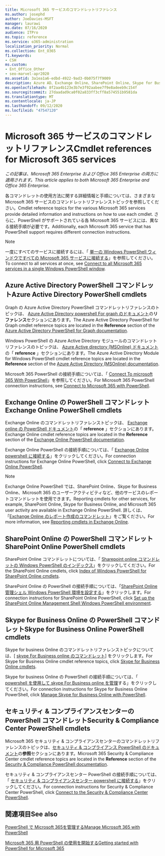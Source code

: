 ```yaml
---
title: Microsoft 365 サービスのコマンドレットリファレンス
ms.author: josephd
author: JoeDavies-MSFT
manager: laurawi
ms.date: 07/16/2020
audience: ITPro
ms.topic: reference
ms.service: o365-administration
localization_priority: Normal
ms.collection: Ent_O365
f1.keywords:
- CSH
ms.custom:
- Ent_Office_Other
- seo-marvel-apr2020
ms.assetid: 3a1ea1a6-edbd-4922-9ad3-0b075f7f9009
description: Azure AD、Exchange Online、SharePoint Online、Skype for Business Online、セキュリティ & コンプライアンスに関する Microsoft 365 PowerShell コマンドレットリファレンストピックを検索します。
ms.openlocfilehash: 8f2aa4b123e3b7e3f92aabee7f9e8adeeb9c154f
ms.sourcegitcommit: 27daadad9ca0f02a833ff3cff8a574551b9581da
ms.translationtype: MT
ms.contentlocale: ja-JP
ms.lasthandoff: 09/12/2020
ms.locfileid: "47547120"
---
```

# <a name="cmdlet-references-for-microsoft-365-services"></a><span data-ttu-id="82294-103">Microsoft 365 サービスのコマンドレットリファレンス</span><span class="sxs-lookup"><span data-stu-id="82294-103">Cmdlet references for Microsoft 365 services</span></span>

<span data-ttu-id="82294-104">*この記事は、Microsoft 365 Enterprise および Office 365 Enterprise の両方に適用されます。*</span><span class="sxs-lookup"><span data-stu-id="82294-104">*This article applies to both Microsoft 365 Enterprise and Office 365 Enterprise.*</span></span>

<span data-ttu-id="82294-105">各コマンドレットの使用方法に関する詳細情報と手順については、さまざまな Microsoft 365 サービスのコマンドレットリファレンストピックを参照してください。</span><span class="sxs-lookup"><span data-stu-id="82294-105">Cmdlet reference topics for the various Microsoft 365 services provide detailed information and instructions on how to use each cmdlet.</span></span> <span data-ttu-id="82294-106">さらに、PowerShell がサポートされている各 Microsoft 365 サービスには、異なる接続手順が必要です。</span><span class="sxs-lookup"><span data-stu-id="82294-106">Additionally, each Microsoft 365 service that has PowerShell support requires different connection instructions.</span></span>
  
> [!NOTE]
> <span data-ttu-id="82294-107">一度にすべてのサービスに接続するには、「 [単一の Windows PowerShell ウィンドウですべての Microsoft 365 サービスに接続する](connect-to-all-microsoft-365-services-in-a-single-windows-powershell-window.md)」を参照してください。</span><span class="sxs-lookup"><span data-stu-id="82294-107">To connect to all services at once, see [Connect to all Microsoft 365 services in a single Windows PowerShell window](connect-to-all-microsoft-365-services-in-a-single-windows-powershell-window.md).</span></span> 
  
## <a name="azure-active-directory-powershell-cmdlets"></a><span data-ttu-id="82294-108">Azure Active Directory PowerShell コマンドレット</span><span class="sxs-lookup"><span data-stu-id="82294-108">Azure Active Directory PowerShell cmdlets</span></span>

<span data-ttu-id="82294-109">Graph の Azure Active Directory PowerShell コマンドレットリファレンスのトピックは、 [Azure Active Directory powershell For graph のドキュメント](https://docs.microsoft.com/powershell/azure/active-directory/install-adv2?view=azureadps-2.0)の**リファレンス**セクションにあります。</span><span class="sxs-lookup"><span data-stu-id="82294-109">The Azure Active Directory PowerShell for Graph cmdlet reference topics are located in the **Reference** section of the [Azure Active Directory PowerShell for Graph documentation](https://docs.microsoft.com/powershell/azure/active-directory/install-adv2?view=azureadps-2.0).</span></span>

<span data-ttu-id="82294-110">Windows PowerShell の Azure Active Directory モジュールのコマンドレットリファレンスのトピックは、 [Azure Active directory (MSOnline) ドキュメント](https://docs.microsoft.com/powershell/azure/active-directory/overview?view=azureadps-1.0)の「 **reference** 」セクションにあります。</span><span class="sxs-lookup"><span data-stu-id="82294-110">The Azure Active Directory Module for Windows PowerShell cmdlet reference topics are located in the **Reference** section of the [Azure Active Directory (MSOnline) documentation](https://docs.microsoft.com/powershell/azure/active-directory/overview?view=azureadps-1.0).</span></span>

<span data-ttu-id="82294-111">Microsoft 365 PowerShell の接続手順については、「 [Connect To microsoft 365 With PowerShell](connect-to-microsoft-365-powershell.md)」を参照してください。</span><span class="sxs-lookup"><span data-stu-id="82294-111">For Microsoft 365 PowerShell connection instructions, see [Connect to Microsoft 365 with PowerShell](connect-to-microsoft-365-powershell.md).</span></span>
  
## <a name="exchange-online-powershell-cmdlets"></a><span data-ttu-id="82294-112">Exchange Online の PowerShell コマンドレット</span><span class="sxs-lookup"><span data-stu-id="82294-112">Exchange Online PowerShell cmdlets</span></span>

<span data-ttu-id="82294-113">Exchange Online のコマンドレットリファレンストピックは、 [Exchange online の PowerShell ドキュメント](https://docs.microsoft.com/powershell/exchange/exchange-online-powershell)の「 **reference** 」セクションにあります。</span><span class="sxs-lookup"><span data-stu-id="82294-113">Exchange Online cmdlet reference topics are located in the **Reference** section of the [Exchange Online PowerShell documentation](https://docs.microsoft.com/powershell/exchange/exchange-online-powershell).</span></span>
  
<span data-ttu-id="82294-114">Exchange Online PowerShell の接続手順については、「 [Exchange Online powershell に接続する](https://go.microsoft.com/fwlink/p/?LinkId=396554)」をクリックしてください。</span><span class="sxs-lookup"><span data-stu-id="82294-114">For connection instructions for Exchange Online PowerShell, click [Connect to Exchange Online PowerShell](https://go.microsoft.com/fwlink/p/?LinkId=396554).</span></span>
  
> [!NOTE]
> <span data-ttu-id="82294-115">Exchange Online PowerShell では、SharePoint Online、Skype for Business Online、Microsoft 365 のユーザーアクティビティなど、他のサービスのレポートコマンドレットを使用できます。</span><span class="sxs-lookup"><span data-stu-id="82294-115">Reporting cmdlets for other services, for example, SharePoint Online, Skype for Business Online, and Microsoft 365 user activity are available in Exchange Online PowerShell.</span></span> <span data-ttu-id="82294-116">詳しくは、「[Exchange Online のレポート作成のコマンドレット](https://go.microsoft.com/fwlink/p/?LinkId=691595)」をご覧ください。</span><span class="sxs-lookup"><span data-stu-id="82294-116">For more information, see [Reporting cmdlets in Exchange Online](https://go.microsoft.com/fwlink/p/?LinkId=691595).</span></span> 
  
## <a name="sharepoint-online-powershell-cmdlets"></a><span data-ttu-id="82294-117">SharePoint Online の PowerShell コマンドレット</span><span class="sxs-lookup"><span data-stu-id="82294-117">SharePoint Online PowerShell cmdlets</span></span>

<span data-ttu-id="82294-118">SharePoint Online コマンドレットについては、「 [Sharepoint online コマンドレットの Windows PowerShell のインデックス](https://go.microsoft.com/fwlink/p/?LinkId=691476)」をクリックしてください。</span><span class="sxs-lookup"><span data-stu-id="82294-118">For the SharePoint Online cmdlets, click [Index of Windows PowerShell for SharePoint Online cmdlets](https://go.microsoft.com/fwlink/p/?LinkId=691476).</span></span>
  
<span data-ttu-id="82294-119">SharePoint Online の PowerShell の接続手順については、「[SharePoint Online 管理シェル Windows PowerShell 環境を設定する](https://go.microsoft.com/fwlink/p/?LinkId=691603)」をクリックします。</span><span class="sxs-lookup"><span data-stu-id="82294-119">For connection instructions for SharePoint Online PowerShell, click [Set up the SharePoint Online Management Shell Windows PowerShell environment](https://go.microsoft.com/fwlink/p/?LinkId=691603).</span></span>
  
## <a name="skype-for-business-online-powershell-cmdlets"></a><span data-ttu-id="82294-120">Skype for Business Online の PowerShell コマンドレット</span><span class="sxs-lookup"><span data-stu-id="82294-120">Skype for Business Online PowerShell cmdlets</span></span>

<span data-ttu-id="82294-121">Skype for business Online のコマンドレットリファレンストピックについては、[ [skype For Business online のコマンドレット](https://technet.microsoft.com/library/mt228132.aspx)] をクリックします。</span><span class="sxs-lookup"><span data-stu-id="82294-121">For Skype for Business Online cmdlet reference topics, click [Skype for Business Online cmdlets](https://technet.microsoft.com/library/mt228132.aspx).</span></span>
  
<span data-ttu-id="82294-122">Skype for business Online の PowerShell の接続手順については、「 [powershell を使用して skype For Business online を管理](manage-skype-for-business-online-with-microsoft-365-powershell.md)する」をクリックしてください。</span><span class="sxs-lookup"><span data-stu-id="82294-122">For connection instructions for Skype for Business Online PowerShell, click [Manage Skype for Business Online with PowerShell](manage-skype-for-business-online-with-microsoft-365-powershell.md).</span></span>

## <a name="security--compliance-center-powershell-cmdlets"></a><span data-ttu-id="82294-123">セキュリティ & コンプライアンスセンターの PowerShell コマンドレット</span><span class="sxs-lookup"><span data-stu-id="82294-123">Security & Compliance Center PowerShell cmdlets</span></span>

<span data-ttu-id="82294-124">Microsoft 365 セキュリティ & コンプライアンスセンターのコマンドレットリファレンスのトピックは、[セキュリティ & コンプライアンス PowerShell のドキュメント](https://docs.microsoft.com/powershell/exchange/scc-powershell)の**参照**セクションにあります。</span><span class="sxs-lookup"><span data-stu-id="82294-124">Microsoft 365 Security & Compliance Center cmdlet reference topics are located in the **Reference** section of the [Security & Compliance PowerShell documentation](https://docs.microsoft.com/powershell/exchange/scc-powershell).</span></span>
  
<span data-ttu-id="82294-125">セキュリティ & コンプライアンスセンター PowerShell の接続手順については、「 [セキュリティ & コンプライアンスセンター powershell に接続する](https://docs.microsoft.com/powershell/exchange/connect-to-scc-powershell)」をクリックしてください。</span><span class="sxs-lookup"><span data-stu-id="82294-125">For connection instructions for Security & Compliance Center PowerShell, click [Connect to the Security & Compliance Center PowerShell](https://docs.microsoft.com/powershell/exchange/connect-to-scc-powershell).</span></span>

## <a name="see-also"></a><span data-ttu-id="82294-126">関連項目</span><span class="sxs-lookup"><span data-stu-id="82294-126">See also</span></span>

[<span data-ttu-id="82294-127">PowerShell で Microsoft 365を管理する</span><span class="sxs-lookup"><span data-stu-id="82294-127">Manage Microsoft 365 with PowerShell</span></span>](manage-microsoft-365-with-microsoft-365-powershell.md)
  
[<span data-ttu-id="82294-128">Microsoft 365 用 PowerShell の使用を開始する</span><span class="sxs-lookup"><span data-stu-id="82294-128">Getting started with PowerShell for Microsoft 365</span></span>](getting-started-with-microsoft-365-powershell.md)
